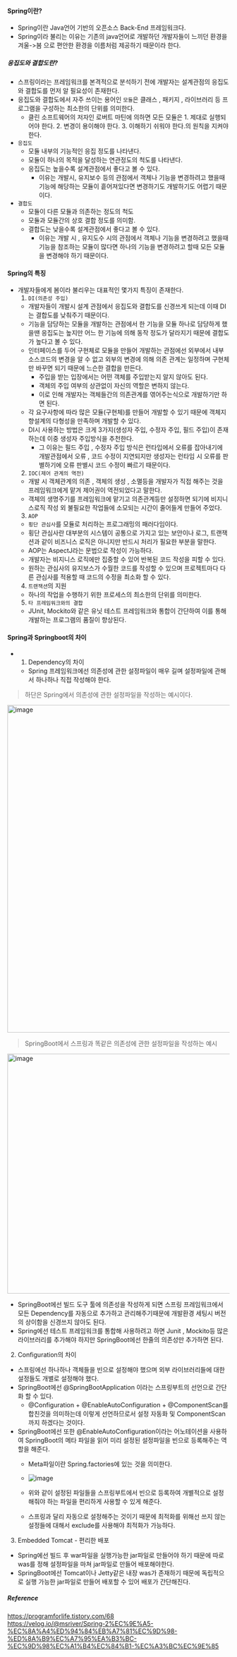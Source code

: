#### Spring이란?
- Spring이란 Java언어 기반의 오픈소스 Back-End 프레임워크다.
- Spring이라 불리는 이유는 기존의 java언어로 개발하던 개발자들이 느끼던 환경을 겨울->봄 으로 편안한 환경을 이름처럼 제공하기 때문이라 한다.

##### 응집도와 결합도란?
- 스프링이라는 프레임워크를 본격적으로 분석하기 전에 개발자는 설계관점의 응집도와 결합도를 먼저 알 필요성이 존재한다.
- 응집도와 결합도에서 자주 쓰이는 용어인 `모듈`은 클래스 , 패키지 , 라이브러리 등 프로그램을 구성하는 최소한의 단위를 의미한다.
  - 클린 소프트웨어의 저자인 로버트 마틴에 의하면 모든 모듈은 1. 제대로 실행되어야 한다. 2. 변경이 용이해야 한다. 3. 이해하기 쉬워야 한다.의 원칙을 지켜야 한다.
- `응집도`
  - 모듈 내부의 기능적인 응집 정도를 나타낸다.
  - 모듈이 하나의 목적을 달성하는 연관정도의 척도를 나타낸다.
  - 응집도는 높을수록 설계관점에서 좋다고 볼 수 있다.
    - 이유는 개발시, 유지보수 등의 관점에서 객체나 기능을 변경하려고 했을때 기능에 해당하는 모듈이 흩어져있다면 변경하기도 개발하기도 어렵기 때문이다.
- `결합도` 
  - 모듈이 다른 모듈과 의존하는 정도의 척도
  - 모듈과 모듈간의 상호 결합 정도를 의미함.
  - 결합도는 낮을수록 설계관점에서 좋다고 볼 수 있다.
    - 이유는 개발 시 , 유지도수 시의 관점에서 객체나 기능을 변경하려고 했을때 기능을 참조하는 모듈이 많다면 하나의 기능을 변경하려고 할때 모든 모듈을 변경해야 하기 때문이다. 

#### Spring의 특징
- 개발자들에게 봄이라 불리우는 대표적인 몇가지 특징이 존재한다.
  1. `DI(의존성 주입)`
  - 개발자들이 개발시 설계 관점에서 응집도와 결합도를 신경쓰게 되는데 이때 DI는 결합도를 낮춰주기 때문이다.
  - 기능을 담당하는 모듈을 개발하는 관점에서 한 기능을 모듈 하나로 담당하게 했을땐 응집도는 높지만 어느 한 기능에 의해 동작 정도가 달라지기 때문에 결합도가 높다고 볼 수 있다.
  - 인터페이스를 두어 구현체로 모듈을 만들어 개발하는 관점에선 외부에서 내부 소스코드의 변경을 알 수 없고 외부의 변경에 의해 의존 관계는 일정하며 구현체만 바꾸면 되기 때문에 느슨한 결합을 만든다.
    - 주입을 받는 입장에서는 어떤 객체를 주입받는지 알지 않아도 된다.
    - 객체의 주입 여부의 상관없이 자신의 역할은 변하지 않는다.
    - 이로 인해 개발자는 객체들간의 의존관계를 엮어주는식으로 개발하기만 하면 된다. 
  - 각 요구사항에 따라 많은 모듈(구현체)를 만들어 개발할 수 있기 때문에 객체지향설계의 다형성을 만족하며 개발할 수 있다.
  - DI시 사용하는 방법은 크게 3가지(생성자 주입, 수정자 주입, 필드 주입)이 존재하는데 이중 생성자 주입방식을 추천한다.
    - 그 이유는 필드 주입 , 수정자 주입 방식은 런타입에서 오류를 잡아내기에 개발관점에서 오류 , 코드 수정이 지연되지만 생성자는 런타임 시 오류를 판별하기에 오류 판별시 코드 수정이 빠르기 때문이다.
  2. `IOC(제어 관계의 역전)`
  - 개발 시 객체관계의 의존 , 객체의 생성 , 소멸등을 개발자가 직접 해주는 것을 프레임워크에게 맡겨 제어권이 역전되었다고 말한다.
  - 객체의 생명주기를 프레임워크에 맡기고 의존관계등만 설정하면 되기에 비지니스로직 작성 외 불필요한 작업들에 소모되는 시간이 줄어들게 만들어 주었다.
  3. `AOP`
  -  `횡단 관심사`를 모듈로 처리하는 프로그래밍의 패러다임이다.
    - 횡단 관심사란 대부분의 시스템이 공통으로 가지고 있는 보안이나 로그, 트랜잭션과 같이 비즈니스 로직은 아니지만 반드시 처리가 필요한 부분을 말한다.
  - AOP는 AspectJ라는 문법으로 작성이 가능하다.
  - 개발자는 비지니스 로직에만 집중할 수 있어 반복된 코드 작성을 피할 수 있다.
  - 원하는 관심사의 유지보스가 수월한 코드를 작성할 수 있으며 프로젝트마다 다른 관심사를 적용할 때 코드의 수정을 최소화 할 수 있다. 
  4. `트랜잭션`의 지원
  - 하나의 작업을 수행하기 위한 프로세스의 최소한의 단위를 의미한다.
  5. `타 프레임워크와의 결합`
  - JUnit, Mockito와 같은 유닛 테스트 프레임워크와 통합이 간단하여 이를 통해 개발하는 프로그램의 품질이 향상된다.
#### Spring과 Springboot의 차이
- 1. Dependency의 차이 
  - Spring 프레임워크에선 의존성에 관한 설정파일이 매우 길며 설정파일에 관해서 하나하나 직접 작성해야 한다.

> 하단은 Spring에서 의존성에 관한 설정파일을 작성하는 예시이다.
<img width="743" alt="image" src="https://user-images.githubusercontent.com/98382954/208287151-ce0acf83-fd2c-4c4f-8fb9-bdf260944fb6.png">

> SpringBoot에서 스프링과 똑같은 의존성에 관한 설정파일을 작성하는 예시
<img width="544" alt="image" src="https://user-images.githubusercontent.com/98382954/208287190-2fd90c70-b893-4a31-b9d2-6a2c39e740d8.png">

 - SpringBoot에선 빌드 도구 툴에 의존성을 작성하게 되면 스프링 프레임워크에서 모든 Dependency를 자동으로 추가하고 관리해주기때문에 개발환경 세팅시 버전의 상이함을 신경쓰지 않아도 된다.
 - Spring에선 테스트 프레임워크를 통합해 사용하려고 하면 Junit , Mockito등 많은 라이브러리를 추가해야 하지만 SpringBoot에선 한줄의 의존성만 추가하면 된다.
 2. Configuration의 차이
 - 스프링에선 하나하나 객체들을 빈으로 설정해야 했으며 외부 라이브러리들에 대한 설정들도 개별로 설정해야 했다.
 - SpringBoot에선 @SpringBootApplication 이라는 스프링부트의 선언으로 간단화 할 수 있다.
   - @Configuration + @EnableAutoConfiguration + @ComponentScan를 합친것을 의미하는데 이렇게 선언하므로서 설정 자동화 및 ComponentScan까지 하겠다는 것이다.
 - SpringBoot에선 또한 @EnableAutoConfiguration이라는 어노테이션을 사용하여 SpringBoot의 메타 파일을 읽어 미리 설정된 설정파일을 빈으로 등록해주는 역할을 해준다.
   - Meta파일이란 Spring.factories에 있는 것을 의미한다.
   - ![image](https://user-images.githubusercontent.com/98382954/208288049-a576d769-ed2b-4e1f-b62b-d04efde0c7e9.png)

   - 위와 같이 설정된 파일들을 스프링부트에서 빈으로 등록하여 개별적으로 설정해줘야 하는 파일을 편리하게 사용할 수 있게 해준다.
   - 스프링과 달리 자동으로 설정해주는 것이기 때문에 최적화를 위해선 쓰지 않는 설정들에 대해서 exclude를 사용해야 최적화가 가능하다.
 
 3. Embedded Tomcat - 편리한 배포
 - Spring에선 빌드 후 war파일을 실행가능한 jar파일로 만들어야 하기 때문에 따로 was를 정해 설정파일을 마쳐 jar파일로 만들어 배포해야한다.
 - SpringBoot에선 Tomcat이나 Jetty같은 내장 was가 존재하기 때문에 독립적으로 실행 가능한 jar파일로 만들어 배포할 수 있어 배포가 간단해진다.
##### Reference
<https://programforlife.tistory.com/68><br>
<https://velog.io/@msriver/Spring-2%EC%9E%A5-%EC%8A%A4%ED%94%84%EB%A7%81%EC%9D%98-%ED%8A%B9%EC%A7%95%EA%B3%BC-%EC%9D%98%EC%A1%B4%EC%84%B1-%EC%A3%BC%EC%9E%85><br>

